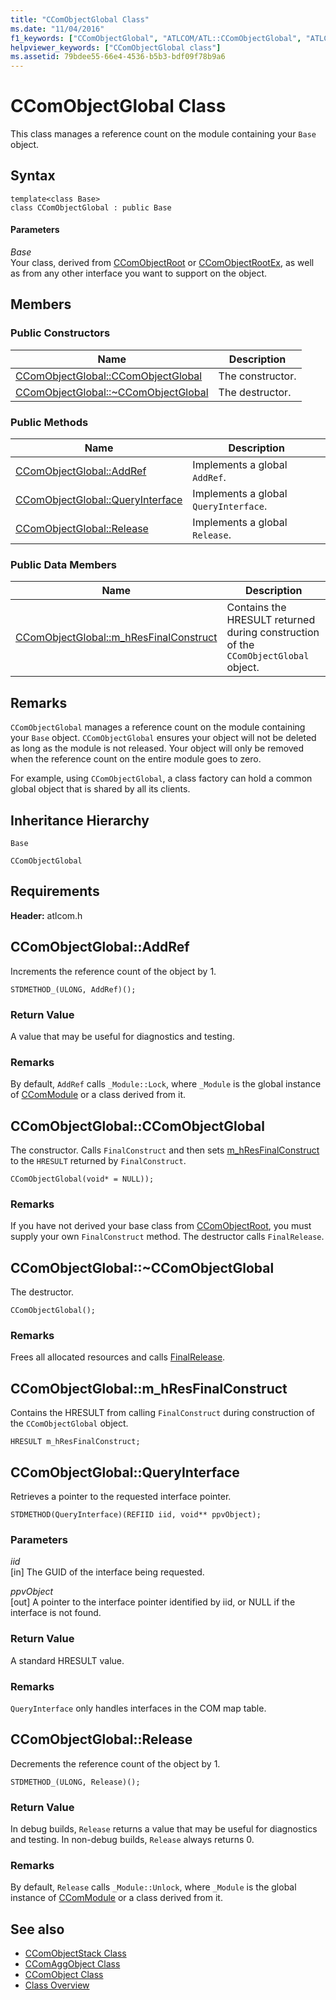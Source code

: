 ```yaml
---
title: "CComObjectGlobal Class"
ms.date: "11/04/2016"
f1_keywords: ["CComObjectGlobal", "ATLCOM/ATL::CComObjectGlobal", "ATLCOM/ATL::CComObjectGlobal::CComObjectGlobal", "ATLCOM/ATL::CComObjectGlobal::AddRef", "ATLCOM/ATL::CComObjectGlobal::QueryInterface", "ATLCOM/ATL::CComObjectGlobal::Release", "ATLCOM/ATL::CComObjectGlobal::m_hResFinalConstruct"]
helpviewer_keywords: ["CComObjectGlobal class"]
ms.assetid: 79bdee55-66e4-4536-b5b3-bdf09f78b9a6
---
```

# CComObjectGlobal Class

This class manages a reference count on the module containing your `Base` object.

## Syntax

```
template<class Base>
class CComObjectGlobal : public Base
```

#### Parameters

*Base*<br/>
Your class, derived from [CComObjectRoot](../../atl/reference/ccomobjectroot-class.md) or [CComObjectRootEx](../../atl/reference/ccomobjectrootex-class.md), as well as from any other interface you want to support on the object.

## Members

### Public Constructors

|Name|Description|
|----------|-----------------|
|[CComObjectGlobal::CComObjectGlobal](#ccomobjectglobal)|The constructor.|
|[CComObjectGlobal::~CComObjectGlobal](#dtor)|The destructor.|

### Public Methods

|Name|Description|
|----------|-----------------|
|[CComObjectGlobal::AddRef](#addref)|Implements a global `AddRef`.|
|[CComObjectGlobal::QueryInterface](#queryinterface)|Implements a global `QueryInterface`.|
|[CComObjectGlobal::Release](#release)|Implements a global `Release`.|

### Public Data Members

|Name|Description|
|----------|-----------------|
|[CComObjectGlobal::m_hResFinalConstruct](#m_hresfinalconstruct)|Contains the HRESULT returned during construction of the `CComObjectGlobal` object.|

## Remarks

`CComObjectGlobal` manages a reference count on the module containing your `Base` object. `CComObjectGlobal` ensures your object will not be deleted as long as the module is not released. Your object will only be removed when the reference count on the entire module goes to zero.

For example, using `CComObjectGlobal`, a class factory can hold a common global object that is shared by all its clients.

## Inheritance Hierarchy

`Base`

`CComObjectGlobal`

## Requirements

**Header:** atlcom.h

##  <a name="addref"></a>  CComObjectGlobal::AddRef

Increments the reference count of the object by 1.

```
STDMETHOD_(ULONG, AddRef)();
```

### Return Value

A value that may be useful for diagnostics and testing.

### Remarks

By default, `AddRef` calls `_Module::Lock`, where `_Module` is the global instance of [CComModule](../../atl/reference/ccommodule-class.md) or a class derived from it.

##  <a name="ccomobjectglobal"></a>  CComObjectGlobal::CComObjectGlobal

The constructor. Calls `FinalConstruct` and then sets [m_hResFinalConstruct](#m_hresfinalconstruct) to the `HRESULT` returned by `FinalConstruct`.

```
CComObjectGlobal(void* = NULL));
```

### Remarks

If you have not derived your base class from [CComObjectRoot](../../atl/reference/ccomobjectroot-class.md), you must supply your own `FinalConstruct` method. The destructor calls `FinalRelease`.

##  <a name="dtor"></a>  CComObjectGlobal::~CComObjectGlobal

The destructor.

```
CComObjectGlobal();
```

### Remarks

Frees all allocated resources and calls [FinalRelease](ccomobjectrootex-class.md#finalrelease).

##  <a name="m_hresfinalconstruct"></a>  CComObjectGlobal::m_hResFinalConstruct

Contains the HRESULT from calling `FinalConstruct` during construction of the `CComObjectGlobal` object.

```
HRESULT m_hResFinalConstruct;
```

##  <a name="queryinterface"></a>  CComObjectGlobal::QueryInterface

Retrieves a pointer to the requested interface pointer.

```
STDMETHOD(QueryInterface)(REFIID iid, void** ppvObject);
```

### Parameters

*iid*<br/>
[in] The GUID of the interface being requested.

*ppvObject*<br/>
[out] A pointer to the interface pointer identified by iid, or NULL if the interface is not found.

### Return Value

A standard HRESULT value.

### Remarks

`QueryInterface` only handles interfaces in the COM map table.

##  <a name="release"></a>  CComObjectGlobal::Release

Decrements the reference count of the object by 1.

```
STDMETHOD_(ULONG, Release)();
```

### Return Value

In debug builds, `Release` returns a value that may be useful for diagnostics and testing. In non-debug builds, `Release` always returns 0.

### Remarks

By default, `Release` calls `_Module::Unlock`, where `_Module` is the global instance of [CComModule](../../atl/reference/ccommodule-class.md) or a class derived from it.

## See also

- [CComObjectStack Class](../../atl/reference/ccomobjectstack-class.md)
- [CComAggObject Class](../../atl/reference/ccomaggobject-class.md)
- [CComObject Class](../../atl/reference/ccomobject-class.md)
- [Class Overview](../../atl/atl-class-overview.md)
